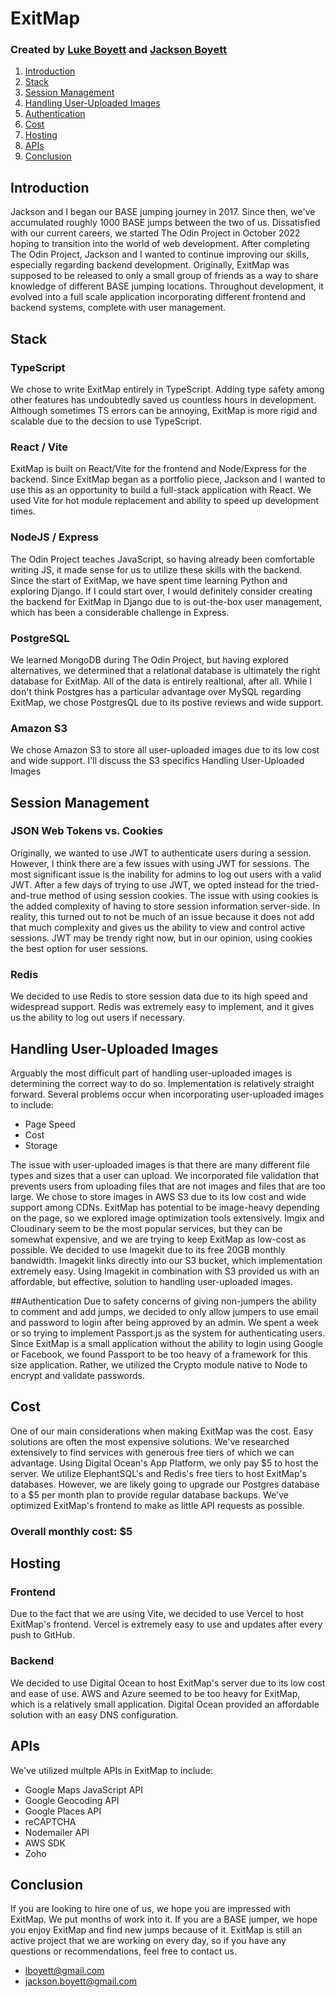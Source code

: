 # **ExitMap**

### Created by [Luke Boyett](https://lboyett.com) and [Jackson Boyett](https://jacksonboyett.com)

1. [Introduction](#introduction)
2. [Stack](#stack)
3. [Session Management](#session-management)
4. [Handling User-Uploaded Images](#handling-user-uploaded-images)
5. [Authentication](#authentication)
6. [Cost](#cost)
7. [Hosting](#hosting)
8. [APIs](#apis)
9. [Conclusion](#conclusion)

## Introduction

Jackson and I began our BASE jumping journey in 2017. Since then, we've accumulated roughly 1000 BASE jumps between the two of us. Dissatisfied with our current careers, we started The Odin Project in October 2022 hoping to transition into the world of web development.
After completing The Odin Project, Jackson and I wanted to continue improving our skills, especially regarding backend development. Originally, ExitMap was supposed to be released to only a small group of friends as a way to share knowledge of different BASE jumping locations. Throughout development, it evolved into a full scale application incorporating different frontend and backend systems, complete with user management.

## Stack

### TypeScript

We chose to write ExitMap entirely in TypeScript. Adding type safety among other features has undoubtedly saved us countless hours in development. Although sometimes TS errors can be annoying, ExitMap is more rigid and scalable due to the decsion to use TypeScript.

### React / Vite

ExitMap is built on React/Vite for the frontend and Node/Express for the backend. Since ExitMap began as a portfolio piece, Jackson and I wanted to use this as an opportunity to build a full-stack application with React. We used Vite for hot module replacement and ability to speed up development times.

### NodeJS / Express

The Odin Project teaches JavaScript, so having already been comfortable writing JS, it made sense for us to utilize these skills with the backend. Since the start of ExitMap, we have spent time learning Python and exploring Django. If I could start over, I would definitely consider creating the backend for ExitMap in Django due to is out-the-box user management, which has been a considerable challenge in Express.

### PostgreSQL

We learned MongoDB during The Odin Project, but having explored alternatives, we determined that a relational database is ultimately the right database for ExitMap. All of the data is entirely realtional, after all. While I don't think Postgres has a particular advantage over MySQL regarding ExitMap, we chose PostgresQL due to its postive reviews and wide support.

### Amazon S3

We chose Amazon S3 to store all user-uploaded images due to its low cost and wide support. I'll discuss the S3 specifics Handling User-Uploaded Images

## Session Management

### JSON Web Tokens vs. Cookies

Originally, we wanted to use JWT to authenticate users during a session. However, I think there are a few issues with using JWT for sessions. The most significant issue is the inability for admins to log out users with a valid JWT. After a few days of trying to use JWT, we opted instead for the tried-and-true method of using session cookies. The issue with using cookies is the added complexity of having to store session information server-side. In reality, this turned out to not be much of an issue because it does not add that much complexity and gives us the ability to view and control active sessions. JWT may be trendy right now, but in our opinion, using cookies the best option for user sessions.

### Redis

We decided to use Redis to store session data due to its high speed and widespread support. Redis was extremely easy to implement, and it gives us the ability to log out users if necessary.

## Handling User-Uploaded Images

Arguably the most difficult part of handling user-uploaded images is determining the correct way to do so. Implementation is relatively straight forward. Several problems occur when incorporating user-uploaded images to include:

- Page Speed
- Cost
- Storage

The issue with user-uploaded images is that there are many different file types and sizes that a user can upload. We incorporated file validation that prevents users from uploading files that are not images and files that are too large. We chose to store images in AWS S3 due to its low cost and wide support among CDNs. ExitMap has potential to be image-heavy depending on the page, so we explored image optimization tools extensively. Imgix and Cloudinary seem to be the most popular services, but they can be somewhat expensive, and we are trying to keep ExitMap as low-cost as possible. We decided to use Imagekit due to its free 20GB monthly bandwidth. Imagekit links directly into our S3 bucket, which implementation extremely easy. Using Imagekit in combination with S3 provided us with an affordable, but effective, solution to handling user-uploaded images.

##Authentication
Due to safety concerns of giving non-jumpers the ability to comment and add jumps, we decided to only allow jumpers to use email and password to login after being approved by an admin. We spent a week or so trying to implement Passport.js as the system for authenticating users. Since ExitMap is a small application without the ability to login using Google or Facebook, we found Passport to be too heavy of a framework for this size application. Rather, we utilized the Crypto module native to Node to encrypt and validate passwords.

## Cost

One of our main considerations when making ExitMap was the cost. Easy solutions are often the most expensive solutions. We've researched extensively to find services with generous free tiers of which we can advantage. Using Digital Ocean's App Platform, we only pay $5 to host the server. We utilize ElephantSQL's and Redis's free tiers to host ExitMap's databases. However, we are likely going to upgrade our Postgres database to a $5 per month plan to provide regular database backups. We've optimized ExitMap's frontend to make as little API requests as possible.

### Overall monthly cost: $5

## Hosting

### Frontend

Due to the fact that we are using Vite, we decided to use Vercel to host ExitMap's frontend. Vercel is extremely easy to use and updates after every push to GitHub.

### Backend

We decided to use Digital Ocean to host ExitMap's server due to its low cost and ease of use. AWS and Azure seemed to be too heavy for ExitMap, which is a relatively small application. Digital Ocean provided an affordable solution with an easy DNS configuration.

## APIs

We've utilized multple APIs in ExitMap to include:

- Google Maps JavaScript API
- Google Geocoding API
- Google Places API
- reCAPTCHA
- Nodemailer API
- AWS SDK
- Zoho

## Conclusion

If you are looking to hire one of us, we hope you are impressed with ExitMap. We put months of work into it. If you are a BASE jumper, we hope you enjoy ExitMap and find new jumps because of it. ExitMap is still an active project that we are working on every day, so if you have any questions or recommendations, feel free to contact us.

- lboyett@gmail.com
- jackson.boyett@gmail.com
